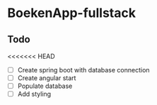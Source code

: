 # BoekenApp-fullstack

## Todo

<<<<<<< HEAD
- [ ] Create spring boot with database connection
- [ ] Create angular start
- [ ] Populate database
- [ ] Add styling